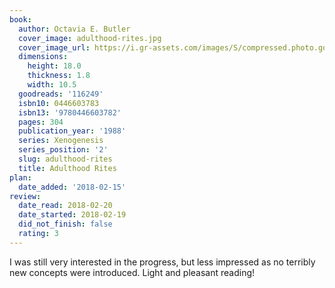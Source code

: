 ```yaml
---
book:
  author: Octavia E. Butler
  cover_image: adulthood-rites.jpg
  cover_image_url: https://i.gr-assets.com/images/S/compressed.photo.goodreads.com/books/1390116834l/116249.jpg
  dimensions:
    height: 18.0
    thickness: 1.8
    width: 10.5
  goodreads: '116249'
  isbn10: 0446603783
  isbn13: '9780446603782'
  pages: 304
  publication_year: '1988'
  series: Xenogenesis
  series_position: '2'
  slug: adulthood-rites
  title: Adulthood Rites
plan:
  date_added: '2018-02-15'
review:
  date_read: 2018-02-20
  date_started: 2018-02-19
  did_not_finish: false
  rating: 3
---
```


I was still very interested in the progress, but less impressed as no terribly new concepts were introduced. Light and pleasant reading!
